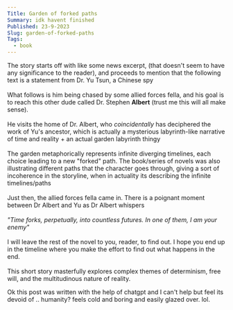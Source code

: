 ```yaml
---
Title: Garden of forked paths
Summary: idk havent finished
Published: 23-9-2023
Slug: garden-of-forked-paths
Tags:
  - book
---
```


The story starts off with like some news excerpt, (that doesn't seem to have any significance to the reader), and proceeds to mention that the following text is a statement from Dr. Yu Tsun, a Chinese spy<br><br>
What follows is him being chased by some allied forces fella, and his goal is to reach this other dude called Dr. Stephen **Albert** (trust me this will all make sense).<br><br>
He visits the home of Dr. Albert, who *coincidentally* has deciphered the work of Yu's ancestor, which is actually a mysterious labyrinth-like narrative of time and reality + an actual garden labyrinth thingy<br><br>
The garden metaphorically represents infinite diverging timelines, each choice leading to a new "forked" path. The book/series of novels was also illustrating different paths that the character goes through, giving a sort of incoherence in the storyline, when in actuality its describing the infinite timelines/paths<br><br>
Just then, the allied forces fella came in. There is a poignant moment between Dr Albert and Yu as Dr Albert whispers <br><br>
*"Time forks, perpetually, into countless futures. In one of them, I am your enemy"*<br><br>
I will leave the rest of the novel to you, reader, to find out. I hope you end up in the timeline where you make the effort to find out what happens in the end.<br><br>
This short story masterfully explores complex themes of determinism, free will, and the multitudinous nature of reality.

Ok this post was written with the help of chatgpt and I can't help but feel its devoid of .. humanity? feels cold and boring and easily glazed over. lol.